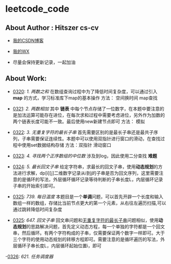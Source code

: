 # leetcode_code

## About Author : Hitszer cs-cv

- [我的CSDN博客](https://blog.csdn.net/qq_43528044)

- [我的WX](z1060856152)

- 尽量会保持更新记录，一起加油


## About Work:

- [0320](https://leetcode.cn/problems/two-sum/?favorite=2cktkvj): *1. 两数之和* 在数组查询过程中为了降低时间复杂度，可以通过引入 **map** 的方式，学习标准库下map的基本操作 方法： 空间换时间  map查找

- [0321](https://leetcode.cn/problems/add-two-numbers/?favorite=2cktkvj): *2. 两数相加* 其中 **链表** 中每个节点存储了一位数字，在本题中要注意的是加法运算可能存在进位，在每次求和过程中需要考虑进位，另外作为加数的两个链表长度可能不一致。最后使用new新建节点即可 方法： 模拟
 
- [0322](https://leetcode.cn/problems/longest-substring-without-repeating-characters/?favorite=2cktkvj): *3. 无重复字符的最长子串* 首先需要区别的是最长子串还是最共子序列，子串需要保证连续性。本题中可以使用双指针进行窗口的滑动，在查找过程中使用set数据结构存储 方法：双指针 滑动窗口

- [0323](https://leetcode.cn/problems/median-of-two-sorted-arrays/?favorite=2cktkvj): *4. 寻找两个正序数组的中位数* 涉及到log，因此使用二分查找 **难题**

- [0324](https://leetcode.cn/problems/longest-palindromic-substring/): *5. 最长回文子串* 给定字符串，求最长的回文子串，使用**动态规划**的方法进行求解，dp[i][j]二维数字记录从i到j的子串是否为回文序列，这里需要注意的是循环的写法，外层循环循环记录等待判断的子串长度L，内层循环记录子串的开始索引即可。

- [0325](https://leetcode.cn/problems/daily-temperatures/?favorite=2cktkvj): *739. 每日温度* 本题目是一个**单调**问题，可以首先开辟一个长度和输入数组一样的数组，存储比当前节点更大的第一个元素，从右往左遍历扫描,可以通过跳转降低时间复杂度

- [0325](https://leetcode.cn/problems/palindromic-substrings/?favorite=2cktkvj): *647. 回文子串* 回文串问题和[无重复字符的最长子串](https://leetcode.cn/problems/longest-substring-without-repeating-characters/?favorite=2cktkvj)问题相似，使用**动态规划**的思路解决问题，首先定义动态方程，每一个单独的字符都是一个回文串，然后循环。有两个字符构成的子串，仅需要保证两个数字一样即可。大于三个字符的使用动态规划的转移方程即可。需要注意的是循环遍历的写法，外层循环子串长度L，内层循环起始位置i，即可

-[0326](https://leetcode.cn/problems/task-scheduler/?favorite=2cktkvj): *621. 任务调度器*
